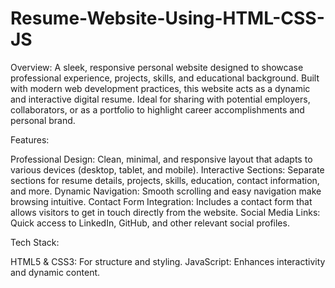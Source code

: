 # Resume-Website-Using-HTML-CSS-JS

Overview:
A sleek, responsive personal website designed to showcase professional experience, projects, skills, and educational background. Built with modern web development practices, this website acts as a dynamic and interactive digital resume. Ideal for sharing with potential employers, collaborators, or as a portfolio to highlight career accomplishments and personal brand.

Features:

Professional Design: Clean, minimal, and responsive layout that adapts to various devices (desktop, tablet, and mobile).
Interactive Sections: Separate sections for resume details, projects, skills, education, contact information, and more.
Dynamic Navigation: Smooth scrolling and easy navigation make browsing intuitive.
Contact Form Integration: Includes a contact form that allows visitors to get in touch directly from the website.
Social Media Links: Quick access to LinkedIn, GitHub, and other relevant social profiles.

Tech Stack:

HTML5 & CSS3: For structure and styling.
JavaScript: Enhances interactivity and dynamic content.
